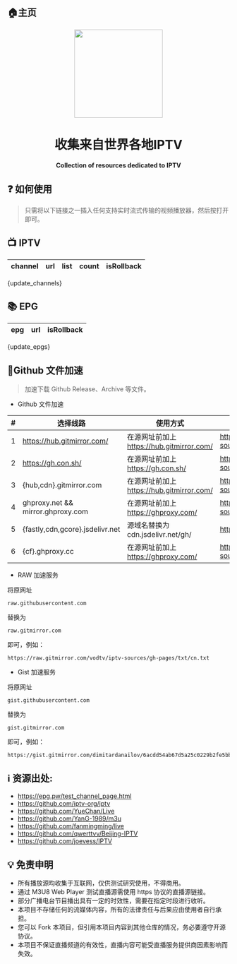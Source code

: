 ## 🏠主页

<div align="center">
<img src="https://img.viptv.work/iptv/about-IPTV.jpg" height="200" />
<h1 > 收集来自世界各地IPTV </h1> 
<h4>Collection of resources dedicated to IPTV</h4>  
</div>

## ❓ 如何使用

> 只需将以下链接之一插入任何支持实时流式传输的视频播放器，然后按打开即可。

## 📺 IPTV

| channel | url | list | count | isRollback |
| ------- | --- | ---- | ----- | ---------- |
{update_channels}

## 📚 EPG

| epg | url | isRollback |
| --- | --- | ---------- |
{update_epgs}

## 🚀Github 文件加速

> 加速下载 Github Release、Archive 等文件。

*  Github 文件加速

| #   | 选择线路                                   | 使用方式                                        | 举例说明                                                                                               |
| --- | ----------------------------------------- | ---------------------------------------------- | ------------------------------------------------------------------------------------------------------ |
| 1   | https://hub.gitmirror.com/                | 在源网址前加上 https://hub.gitmirror.com/       | https://hub.gitmirror.com/https://raw.githubusercontent.com/vodtv/iptv-sources/gh-pages/txt/cn.txt     |
| 2   | https://gh.con.sh/                        | 在源网址前加上 https://gh.con.sh/               | https://gh.con.sh/https://raw.githubusercontent.com/vodtv/iptv-sources/gh-pages/txt/cn.txt             |   
| 3   | {hub,cdn}.gitmirror.com                   | 在源网址前加上 https://hub.gitmirror.com/       | https://hub.gitmirror.com/https://raw.githubusercontent.com/vodtv/iptv-sources/gh-pages/txt/cn.txt     |
| 4   | ghproxy.net && mirror.ghproxy.com         | 在源网址前加上 https://ghproxy.com/             | https://ghproxy.com/https://raw.githubusercontent.com/vodtv/iptv-sources/gh-pages/txt/cn.txt           |   
| 5   | {fastly,cdn,gcore}.jsdelivr.net           | 源域名替换为   cdn.jsdelivr.net/gh/             | https://cdn.jsdelivr.net/gh/vodtv/iptv-sources@gh-pages/txt/cn.txt                                     |
| 6   | {cf}.ghproxy.cc                           | 在源网址前加上 https://ghproxy.com/             | https://ghproxy.com/https://raw.githubusercontent.com/vodtv/iptv-sources/gh-pages/txt/cn.txt           |   

* RAW 加速服务

将原网址

``` 
raw.githubusercontent.com

```

替换为

```
raw.gitmirror.com

```
即可，例如：

```
https://raw.gitmirror.com/vodtv/iptv-sources/gh-pages/txt/cn.txt

```

* Gist 加速服务

将原网址

``` 
gist.githubusercontent.com

```

替换为

```
gist.gitmirror.com

```
即可，例如：

```
https://gist.gitmirror.com/dimitardanailov/6acdd54ab67d5a25c0229b2fe5bbb42b/raw/397f0873922a6aa48895074cc28d7f71c8261b81/create_user.sh

```


## ℹ️ 资源出处:

- <https://epg.pw/test_channel_page.html>
- <https://github.com/iptv-org/iptv>
- <https://github.com/YueChan/Live>
- <https://github.com/YanG-1989/m3u>
- <https://github.com/fanmingming/live>
- <https://github.com/qwerttvv/Beijing-IPTV>
- <https://github.com/joevess/IPTV>

## 💡 免责申明

- 所有播放源均收集于互联网，仅供测试研究使用，不得商用。
- 通过 M3U8 Web Player 测试直播源需使用 https 协议的直播源链接。
- 部分广播电台节目播出具有一定的时效性，需要在指定时段进行收听。
- 本项目不存储任何的流媒体内容，所有的法律责任与后果应由使用者自行承担。
- 您可以 Fork 本项目，但引用本项目内容到其他仓库的情况，务必要遵守开源协议。
- 本项目不保证直播频道的有效性，直播内容可能受直播服务提供商因素影响而失效。
